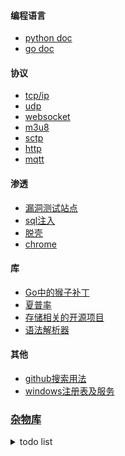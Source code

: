 #### 编程语言
  - [python doc](https://github.com/7134g/m_troops/blob/master/py/README.md)
  - [go doc](https://github.com/7134g/m_troops/blob/master/go/README.md)

#### 协议
- [tcp/ip](proto/tcp.md)
- [udp](proto/udp.md)
- [websocket](https://github.com/HJava/myBlog/tree/master/WebSocket%20%E5%8D%8F%E8%AE%AE%20RFC%20%E6%96%87%E6%A1%A3)
- [m3u8](https://www.52pojie.cn/thread-1686788-1-1.html)
- [sctp](proto/sctp.md)
- [http](proto/http.md)
- [mqtt](proto/mqtt.md)

#### 渗透
  - [漏洞测试站点](leak/leak_test.md)
  - [sql注入](leak/sql.md)
  - [脱壳](leak/脱壳.txt)
  - [chrome](leak/chrome.md)

#### 库
- [Go中的猴子补丁](mock/gomonkey.md)
- [夏普率](doc/sharpe.md)
- [存储相关的开源项目](https://github.com/gostor/awesome-go-storage/blob/master/README.md)
- [语法解析器](https://github.com/mna/pigeon)

#### 其他
- [github搜索用法](github.txt)
- [windows注册表及服务](system/windows.md)


### [杂物库](https://github.com/7134g/m_troops)

<details>
<summary>todo list</summary>

- 树莓派
  - [墨水屏电影](https://shumeipai.nxez.com/2020/10/13/how-to-build-a-very-slow-movie-player-in-2020.html)
  
</details>

<!--
**7134g/7134g** is a ✨ _special_ ✨ repository because its `README.md` (this file) appears on your GitHub profile.

Here are some ideas to get you started:

- 🔭 I’m currently working on ...
- 🌱 I’m currently learning ...
- 👯 I’m looking to collaborate on ...
- 🤔 I’m looking for help with ...
- 💬 Ask me about ...
- 📫 How to reach me: ...
- 😄 Pronouns: ...
- ⚡ Fun fact: ...
-->
